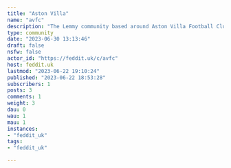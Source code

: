 ```yaml
---
title: "Aston Villa" 
name: "avfc"
description: "The Lemmy community based around Aston Villa Football Club."
type: community
date: "2023-06-30 13:13:46"
draft: false
nsfw: false
actor_id: "https://feddit.uk/c/avfc"
host: feddit.uk
lastmod: "2023-06-22 19:10:24"
published: "2023-06-22 18:53:28"
subscribers: 1
posts: 3
comments: 1
weight: 3
dau: 0
wau: 1
mau: 1
instances:
- "feddit_uk"
tags: 
- "feddit_uk"

---
```

